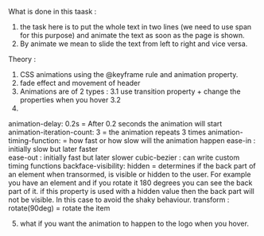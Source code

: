 What is done in this taask : 

1. the task here is to put the whole text in two lines (we need to use span for this purpose) and animate the text as soon as the page is shown.
2. By animate we mean to slide the text from left to right and vice versa.



Theory : 

1. CSS animations using the @keyframe rule and animation property.
2. fade effect and movement of header
3. Animations are of 2 types : 
        3.1 use transition property + change the properties when you hover
        3.2 
4. 
animation-delay: 0.2s  = After 0.2 seconds the animation will start        
animation-iteration-count: 3 = the animation repeats 3 times
animation-timing-function:  = how fast or how slow will the animation happen
                              ease-in : initially slow but later faster  
                              ease-out : initially fast but later slower
                              cubic-bezier : can write custom timing functions
backface-visibility: hidden = determines if the back part of an element when transormed, is visible or hidden to the user. For example you have an element and if you rotate it 180 degrees you can see the back part of it. if this property is used with a hidden value then the back part will not be visible. In this case to avoid the shaky behaviour.
transform : rotate(90deg) =  rotate the item

5. what if you want the animation to happen to the logo when you hover.
